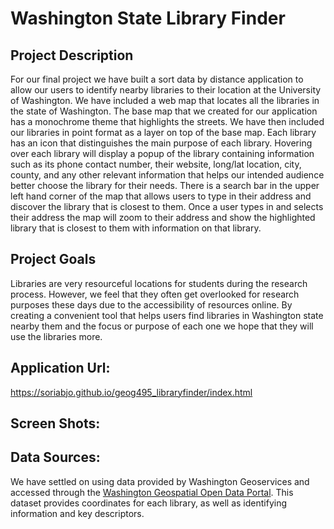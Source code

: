 # Washington State Library Finder

## Project Description
For our final project we have built a sort data by distance application to allow our users to identify nearby libraries to their location at the University of Washington.  We have included a web map that locates all the libraries in the state of Washington. The base map that we created for our application has a monochrome theme that highlights the streets. We have then included our libraries in point format as a layer on top of the base map. Each library has an icon that distinguishes the main purpose of each library. Hovering over each library will display a popup of the library containing information such as its phone contact number, their website, long/lat location, city, county, and any other relevant information that helps our intended audience better choose the library for their needs. There is a search bar in the upper left hand corner of the map that allows users to type in their address and discover the library that is closest to them. Once a user types in and selects their address the map will zoom to their address and show the highlighted library that is closest to them with information on that library. 
## Project Goals 
Libraries are very resourceful locations for students during the research process. However, we feel that they often get overlooked for research purposes these days due to the accessibility of resources online. By creating a convenient tool that helps users find libraries in Washington state nearby them and the focus or purpose of each one we hope that they will use the libraries more. 

## Application Url: 
https://soriabjo.github.io/geog495_libraryfinder/index.html

## Screen Shots: 

## Data Sources:
We have settled on using data provided by Washington Geoservices and accessed through the [Washington Geospatial Open Data Portal](https://geo.wa.gov/datasets/f62ef46873bd4a80a31e3e88eafa43eb_0/explore?location=47.311825%2C-120.841168%2C7.40). This dataset provides coordinates for each library, as well as identifying information and key descriptors.


